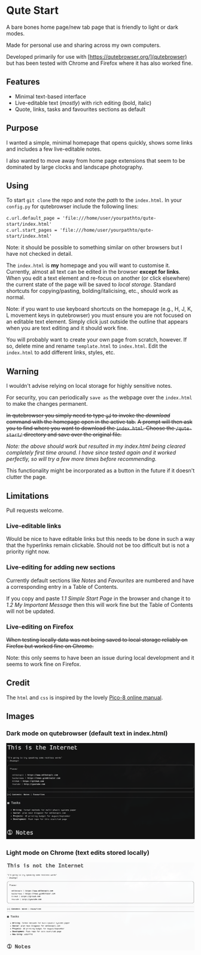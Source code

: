 # Qute Start

A bare bones home page/new tab page that is friendly to light or dark modes.

Made for personal use and sharing across my own computers.

Developed primarily for use with [https://qutebrowser.org/](qutebrowser) but has been tested with Chrome and Firefox where it has also worked fine.

## Features

- Minimal text-based interface
- Live-editable text (_mostly_) with rich editing (bold, italic)
- Quote, links, tasks and favourites sections as default

## Purpose

I wanted a simple, minimal homepage that opens quickly, shows some links and includes a few live-editable notes.

I also wanted to move away from home page extensions that seem to be dominated by large clocks and landscape photography.

## Using

To start `git clone` the repo and note the _path_ to the `index.html`.
In your `config.py` for qutebrowser include the following lines:

```
c.url.default_page = 'file:///home/user/yourpathto/qute-start/index.html'
c.url.start_pages = 'file:///home/user/yourpathto/qute-start/index.html'
```

Note: it should be possible to something similar on other browsers but I have not checked in detail.

The `index.html` is **my** homepage and you will want to customise it.
Currently, almost all text can be edited in the browser **except for links**.
When you edit a text element and re-focus on another (or click elsewhere) the current state of the page will be saved to _local storage_.
Standard shortcuts for copying/pasting, bolding/italicising, etc., should work as normal.

Note: if you want to use keyboard shortcuts on the homepage (e.g., H, J, K, L movement keys in qutebrowser) you must ensure you are not focused on an editable text element.
Simply click just outside the outline that appears when you are text editing and it should work fine.

You will probably want to create your own page from scratch, however.
If so, delete mine and rename `template.html` to `index.html`.
Edit the `index.html` to add different links, styles, etc.

## Warning

I wouldn't advise relying on local storage for highly sensitive notes.

For security, you can periodically `save as` the webpage over the `index.html` to make the changes permanent.

~~In qutebrowser you simply need to type `gd` to invoke the *download* command with the homepage open in the active tab.~~
~~A prompt will then ask you to find where you want to download the `index.html`.
Choose the `/qute-start/` directory and save over the original file.~~

*Note: the above *should* work but resulted in my index.html being cleared completely first time around.
I have since tested again and it worked perfectly, so will try a few more times before recommending.*

This functionality might be incorporated as a button in the future if it doesn't clutter the page.

## Limitations

Pull requests welcome.

### Live-editable links

Would be nice to have editable links but this needs to be done in such a way that the hyperlinks remain clickable.
Should not be too difficult but is not a priority right now.

### Live-editing for adding new sections

Currently default sections like _Notes_ and _Favourites_ are numbered and have a corresponding entry in a Table of Contents.

If you copy and paste _1.1 Simple Start Page_ in the browser and change it to _1.2 My Important Message_ then this will work fine but the Table of Contents will not be updated.

### Live-editing on Firefox

~~When testing locally data was not being saved to local storage reliably on Firefox but worked fine on Chrome.~~

Note: this only seems to have been an issue during local development and it seems to work fine on Firefox.

## Credit

The `html` and `css` is inspired by the lovely [Pico-8 online manual](https://www.lexaloffle.com/dl/docs/pico-8_manual.html).

## Images

### Dark mode on qutebrowser (default text in index.html)

![Dark mode on qutebrowser](dark_qute.png) 

### Light mode on Chrome (text edits stored locally)

![Light mode on chrome](light_chrome.png) 
